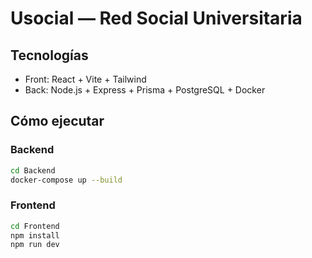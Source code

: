 # Usocial — Red Social Universitaria

## Tecnologías
- Front: React + Vite + Tailwind
- Back: Node.js + Express + Prisma + PostgreSQL + Docker

## Cómo ejecutar

### Backend
```bash
cd Backend
docker-compose up --build
```

### Frontend

```bash
cd Frontend
npm install
npm run dev
```

